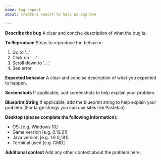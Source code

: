 ```yaml
---
name: Bug report
about: Create a report to help us improve

---
```


**Describe the bug**
A clear and concise description of what the bug is.

**To Reproduce**
Steps to reproduce the behavior:
1. Go to '...'
2. Click on '....'
3. Scroll down to '....'
4. See error

**Expected behavior**
A clear and concise description of what you expected to happen.

**Screenshots**
If applicable, add screenshots to help explain your problem.

**Blueprint String**
If applicable, add the blueprint string to help explain your problem. (For large strings you can use sites like Pastebin)

**Desktop (please complete the following information):**
 - OS: [e.g. Windows 10]
 - Game version [e.g. 0.16.21]
 - Java version [e.g. 1.8.0_181]
 - Terminal used [e.g. CMD]

**Additional context**
Add any other context about the problem here.
